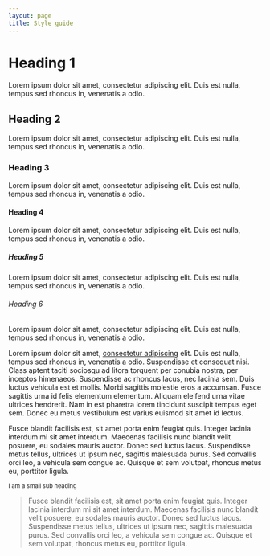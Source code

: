 ```yaml
---
layout: page
title: Style guide
---
```


# Heading 1
Lorem ipsum dolor sit amet, consectetur adipiscing elit. Duis est nulla, tempus sed rhoncus in, venenatis a odio.

## Heading 2
Lorem ipsum dolor sit amet, consectetur adipiscing elit. Duis est nulla, tempus sed rhoncus in, venenatis a odio.

### Heading 3
Lorem ipsum dolor sit amet, consectetur adipiscing elit. Duis est nulla, tempus sed rhoncus in, venenatis a odio.

#### Heading 4
Lorem ipsum dolor sit amet, consectetur adipiscing elit. Duis est nulla, tempus sed rhoncus in, venenatis a odio.

##### Heading 5
Lorem ipsum dolor sit amet, consectetur adipiscing elit. Duis est nulla, tempus sed rhoncus in, venenatis a odio.

###### Heading 6
Lorem ipsum dolor sit amet, consectetur adipiscing elit. Duis est nulla, tempus sed rhoncus in, venenatis a odio.

Lorem ipsum dolor sit amet, [consectetur adipiscing](/) elit. Duis est nulla, tempus sed rhoncus in, venenatis a odio. Suspendisse et consequat nisi. Class aptent taciti sociosqu ad litora torquent per conubia nostra, per inceptos himenaeos. Suspendisse ac rhoncus lacus, nec lacinia sem. Duis luctus vehicula est et mollis. Morbi sagittis molestie eros a accumsan. Fusce sagittis urna id felis elementum elementum. Aliquam eleifend urna vitae ultrices hendrerit. Nam in est pharetra lorem tincidunt suscipit tempus eget sem. Donec eu metus vestibulum est varius euismod sit amet id lectus.

Fusce blandit facilisis est, sit amet porta enim feugiat quis. Integer lacinia interdum mi sit amet interdum. Maecenas facilisis nunc blandit velit posuere, eu sodales mauris auctor. Donec sed luctus lacus. Suspendisse metus tellus, ultrices ut ipsum nec, sagittis malesuada purus. Sed convallis orci leo, a vehicula sem congue ac. Quisque et sem volutpat, rhoncus metus eu, porttitor ligula.

<small>I am a small sub heading</small>

> Fusce blandit facilisis est, sit amet porta enim feugiat quis. Integer lacinia interdum mi sit amet interdum. Maecenas facilisis nunc blandit velit posuere, eu sodales mauris auctor. Donec sed luctus lacus. Suspendisse metus tellus, ultrices ut ipsum nec, sagittis malesuada purus. Sed convallis orci leo, a vehicula sem congue ac. Quisque et sem volutpat, rhoncus metus eu, porttitor ligula.
